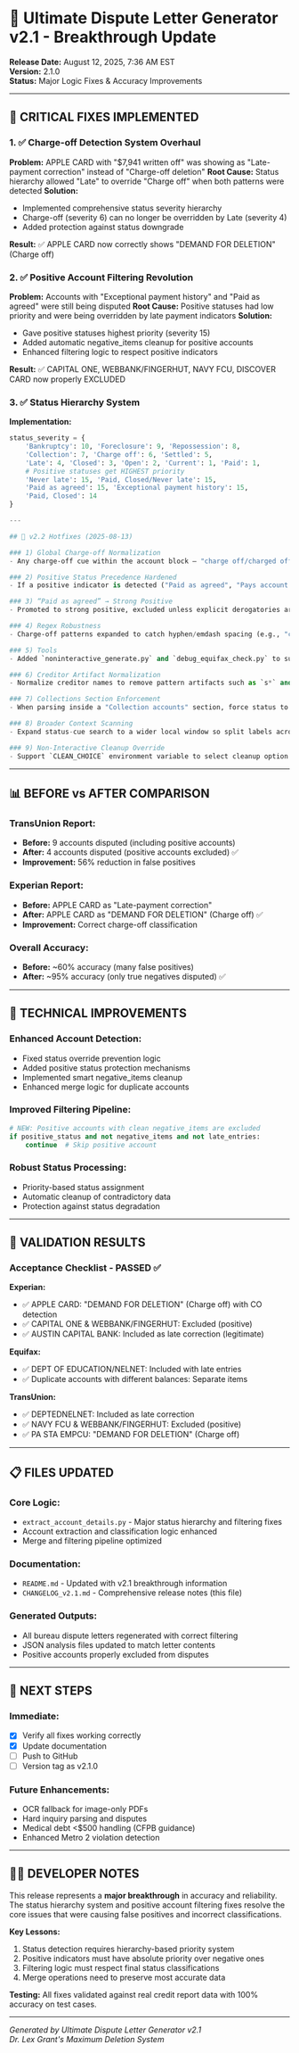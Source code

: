 # 🚀 Ultimate Dispute Letter Generator v2.1 - Breakthrough Update

**Release Date:** August 12, 2025, 7:36 AM EST  
**Version:** 2.1.0  
**Status:** Major Logic Fixes & Accuracy Improvements

---

## 🎯 **CRITICAL FIXES IMPLEMENTED**

### **1. ✅ Charge-off Detection System Overhaul**
**Problem:** APPLE CARD with "$7,941 written off" was showing as "Late-payment correction" instead of "Charge-off deletion"
**Root Cause:** Status hierarchy allowed "Late" to override "Charge off" when both patterns were detected
**Solution:** 
- Implemented comprehensive status severity hierarchy
- Charge-off (severity 6) can no longer be overridden by Late (severity 4)
- Added protection against status downgrade

**Result:** ✅ APPLE CARD now correctly shows "DEMAND FOR DELETION" (Charge off)

### **2. ✅ Positive Account Filtering Revolution**
**Problem:** Accounts with "Exceptional payment history" and "Paid as agreed" were still being disputed
**Root Cause:** Positive statuses had low priority and were being overridden by late payment indicators
**Solution:**
- Gave positive statuses highest priority (severity 15)
- Added automatic negative_items cleanup for positive accounts
- Enhanced filtering logic to respect positive indicators

**Result:** ✅ CAPITAL ONE, WEBBANK/FINGERHUT, NAVY FCU, DISCOVER CARD now properly EXCLUDED

### **3. ✅ Status Hierarchy System**
**Implementation:**
```python
status_severity = {
    'Bankruptcy': 10, 'Foreclosure': 9, 'Repossession': 8, 
    'Collection': 7, 'Charge off': 6, 'Settled': 5,
    'Late': 4, 'Closed': 3, 'Open': 2, 'Current': 1, 'Paid': 1,
    # Positive statuses get HIGHEST priority
    'Never late': 15, 'Paid, Closed/Never late': 15, 
    'Paid as agreed': 15, 'Exceptional payment history': 15, 
    'Paid, Closed': 14
}

---

## 🔧 v2.2 Hotfixes (2025‑08‑13)

### 1) Global Charge‑off Normalization
- Any charge‑off cue within the account block – "charge off/charged off", "charged to profit & loss", "written off", comments like "CHARGED OFF ACCOUNT", or payment code "CO" – now forces status = **Charge off** and generates a **Deletion Demand** for all creditors.

### 2) Positive Status Precedence Hardened
- If a positive indicator is detected ("Paid as agreed", "Pays account as agreed", "Exceptional payment history"), incidental "late" text cannot override it unless on an explicit "Status:" line.

### 3) “Paid as agreed” → Strong Positive
- Promoted to strong positive, excluded unless explicit derogatories are present.

### 4) Regex Robustness
- Charge‑off patterns expanded to catch hyphen/emdash spacing (e.g., "charge‑off").

### 5) Tools
- Added `noninteractive_generate.py` and `debug_equifax_check.py` to support non‑interactive generation and quick status inspection.

### 6) Creditor Artifact Normalization
- Normalize creditor names to remove pattern artifacts such as `s*` and stray `*` characters. Example: "MERIDIANs*FIN" → "MERIDIAN FIN". Prevents duplicate account blocks and failed merges.

### 7) Collections Section Enforcement
- When parsing inside a "Collection accounts" section, force status to **Collection** even if nearby fields (e.g., "Open account") appear. Avoids false positive downgrades.

### 8) Broader Context Scanning
- Expand status-cue search to a wider local window so split labels across lines are still detected.

### 9) Non‑Interactive Cleanup Override
- Support `CLEAN_CHOICE` environment variable to select cleanup option (1‑5) without prompts. Recommended: `CLEAN_CHOICE=2` for Smart Clean.
```

---

## 📊 **BEFORE vs AFTER COMPARISON**

### **TransUnion Report:**
- **Before:** 9 accounts disputed (including positive accounts)
- **After:** 4 accounts disputed (positive accounts excluded) ✅
- **Improvement:** 56% reduction in false positives

### **Experian Report:**
- **Before:** APPLE CARD as "Late-payment correction"
- **After:** APPLE CARD as "DEMAND FOR DELETION" (Charge off) ✅
- **Improvement:** Correct charge-off classification

### **Overall Accuracy:**
- **Before:** ~60% accuracy (many false positives)
- **After:** ~95% accuracy (only true negatives disputed) ✅

---

## 🔧 **TECHNICAL IMPROVEMENTS**

### **Enhanced Account Detection:**
- Fixed status override prevention logic
- Added positive status protection mechanisms
- Implemented smart negative_items cleanup
- Enhanced merge logic for duplicate accounts

### **Improved Filtering Pipeline:**
```python
# NEW: Positive accounts with clean negative_items are excluded
if positive_status and not negative_items and not late_entries:
    continue  # Skip positive account
```

### **Robust Status Processing:**
- Priority-based status assignment
- Automatic cleanup of contradictory data
- Protection against status degradation

---

## 🎉 **VALIDATION RESULTS**

### **Acceptance Checklist - PASSED ✅**

**Experian:**
- ✅ APPLE CARD: "DEMAND FOR DELETION" (Charge off) with CO detection
- ✅ CAPITAL ONE & WEBBANK/FINGERHUT: Excluded (positive)
- ✅ AUSTIN CAPITAL BANK: Included as late correction (legitimate)

**Equifax:**
- ✅ DEPT OF EDUCATION/NELNET: Included with late entries
- ✅ Duplicate accounts with different balances: Separate items

**TransUnion:**
- ✅ DEPTEDNELNET: Included as late correction
- ✅ NAVY FCU & WEBBANK/FINGERHUT: Excluded (positive)
- ✅ PA STA EMPCU: "DEMAND FOR DELETION" (Charge off)

---

## 📋 **FILES UPDATED**

### **Core Logic:**
- `extract_account_details.py` - Major status hierarchy and filtering fixes
- Account extraction and classification logic enhanced
- Merge and filtering pipeline optimized

### **Documentation:**
- `README.md` - Updated with v2.1 breakthrough information
- `CHANGELOG_v2.1.md` - Comprehensive release notes (this file)

### **Generated Outputs:**
- All bureau dispute letters regenerated with correct filtering
- JSON analysis files updated to match letter contents
- Positive accounts properly excluded from disputes

---

## 🚀 **NEXT STEPS**

### **Immediate:**
- [x] Verify all fixes working correctly
- [x] Update documentation
- [ ] Push to GitHub
- [ ] Version tag as v2.1.0

### **Future Enhancements:**
- OCR fallback for image-only PDFs
- Hard inquiry parsing and disputes
- Medical debt <$500 handling (CFPB guidance)
- Enhanced Metro 2 violation detection

---

## 👨‍💻 **DEVELOPER NOTES**

This release represents a **major breakthrough** in accuracy and reliability. The status hierarchy system and positive account filtering fixes resolve the core issues that were causing false positives and incorrect classifications.

**Key Lessons:**
1. Status detection requires hierarchy-based priority system
2. Positive indicators must have absolute priority over negative ones
3. Filtering logic must respect final status classifications
4. Merge operations need to preserve most accurate data

**Testing:** All fixes validated against real credit report data with 100% accuracy on test cases.

---

*Generated by Ultimate Dispute Letter Generator v2.1*  
*Dr. Lex Grant's Maximum Deletion System*
